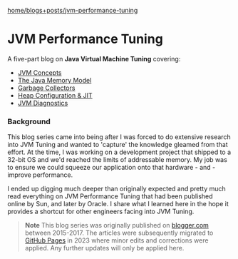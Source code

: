 [home/](https://donnachaforde.github.io)[blogs+posts/](https://donnachaforde.github.io/blogs+posts/)[jvm-performance-tuning](https://donnachaforde.github.io/blogs+posts/jvm-performance-tuning/)


# JVM Performance Tuning



A five-part blog on **Java Virtual Machine Tuning** covering:

+ [JVM Concepts](./java-performance-tuning-part-i-jvm-concepts.md) 
+ [The Java Memory Model](./java-performance-tuning-part-ii-the-java-memory-model.md)
+ [Garbage Collectors](./java-performance-tuning-part-iii-garbage-collectors.md)
+ [Heap Configuration & JIT](./java-performance-tuning-part-iv-heap-configuration-and-jit.md)
+ [JVM Diagnostics](./java-performance-tuning-part-v-jvm-diagnostics.md) 



### Background
This blog series came into being after I was forced to do extensive research into JVM Tuning and wanted to 'capture' the knowledge gleamed from that effort. At the time, I was working on a development project that shipped to a 32-bit OS and we'd reached the limits of addressable memory. My job was to ensure we could squeeze our application onto that hardware - and - improve performance. 

I ended up digging much deeper than originally expected and pretty much read everything on JVM Performance Tuning that had been published online by Sun, and later by Oracle. I share what I learned here in the hope it provides a shortcut for other engineers facing into JVM Tuning. 



> **Note**
> This blog series was originally published on [blogger.com](https://donnachaforde.blogspot.com) between 2015-2017. The articles were subsequently migrated to [GitHub Pages](https://donnachaforde.github.io/blogs+posts/jvm-performance-tuning/) in 2023 where minor edits and corrections were applied. Any further updates will only be applied here. 
